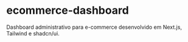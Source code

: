 # ecommerce-dashboard
Dashboard administrativo para e-commerce desenvolvido em Next.js, Tailwind e shadcn/ui.
